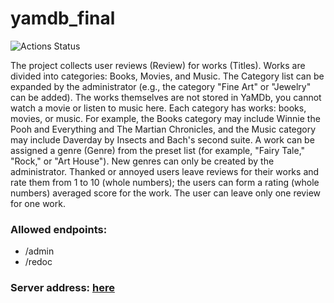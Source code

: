 # yamdb_final
![Actions Status](https://github.com/Jakondak/yamdb_final/actions/workflows/yamdb_workflow.yml/badge.svg)

The project collects user reviews (Review) for works (Titles). Works are divided into categories: Books, Movies, and Music. The Category list can be expanded by the administrator (e.g., the category "Fine Art" or "Jewelry" can be added). The works themselves are not stored in YaMDb, you cannot watch a movie or listen to music here. Each category has works: books, movies, or music. For example, the Books category may include Winnie the Pooh and Everything and The Martian Chronicles, and the Music category may include Daverday by Insects and Bach's second suite. A work can be assigned a genre (Genre) from the preset list (for example, "Fairy Tale," "Rock," or "Art House"). New genres can only be created by the administrator. Thanked or annoyed users leave reviews for their works and rate them from 1 to 10 (whole numbers); the users can form a rating (whole numbers) averaged score for the work. The user can leave only one review for one work.

### Allowed endpoints:
- /admin
- /redoc

### Server address:  [here](http://51.250.3.146)
